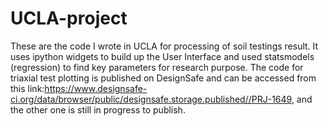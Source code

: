 # UCLA-project
These are the code I wrote in UCLA for processing of soil testings result. It uses ipython widgets to build up the User Interface and used statsmodels (regression) to find key parameters for research purpose. 
The code for triaxial test plotting is published on DesignSafe and can be accessed from this link:https://www.designsafe-ci.org/data/browser/public/designsafe.storage.published//PRJ-1649, and the other one is still in progress to publish.

